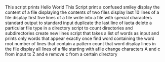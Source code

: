 This script prints Hello World
This Script print a confused smiley
display the content of a file
displaying the contents of two files
display last 10 lines of a file
display first five lines of a file
write into a file with special characters
standard output to standard input
duplicate the last line of iacta
delete a particular file type in a directory
script to count directories and subdirectories
create new lines
script that takes a list of words as input and prints only words that appear exactly once
find word containing the word root
number of lines that contain a pattern
count that word
display lines in the file
display all lines of a file starting with afile
change characters A and c from input to Z and e
remove c from a certain directory
